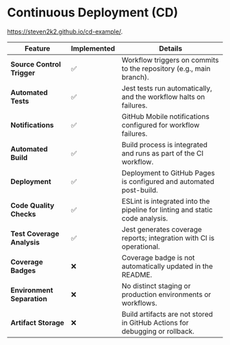 # Continuous Deployment (CD)
https://steven2k2.github.io/cd-example/.

| **Feature**               | **Implemented** | **Details**                                                                 |
|----------------------------|------------------|------------------------------------------------------------------------------|
| **Source Control Trigger** | ✅               | Workflow triggers on commits to the repository (e.g., main branch).         |
| **Automated Tests**         | ✅               | Jest tests run automatically, and the workflow halts on failures.           |
| **Notifications**           | ✅               | GitHub Mobile notifications configured for workflow failures.               |
| **Automated Build**         | ✅               | Build process is integrated and runs as part of the CI workflow.            |
| **Deployment**              | ✅               | Deployment to GitHub Pages is configured and automated post-build.          |
| **Code Quality Checks**     | ✅               | ESLint is integrated into the pipeline for linting and static code analysis.|
| **Test Coverage Analysis**  | ✅               | Jest generates coverage reports; integration with CI is operational.        |
| **Coverage Badges**         | ❌               | Coverage badge is not automatically updated in the README.                  |
| **Environment Separation**  | ❌               | No distinct staging or production environments or workflows.                |
| **Artifact Storage**        | ❌               | Build artifacts are not stored in GitHub Actions for debugging or rollback. |